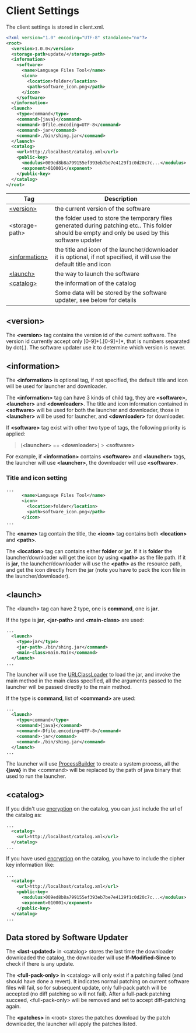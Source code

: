 # Client Settings #

The client settings is stored in client.xml.

```xml
<?xml version="1.0" encoding="UTF-8" standalone="no"?>
<root>
  <version>1.0.0</version>
  <storage-path>update/</storage-path>
  <information>
    <software>
      <name>Language Files Tool</name>
      <icon>
        <location>folder</location>
        <path>software_icon.png</path>
      </icon>
    </software>
  </information>
  <launch>
    <type>command</type>
    <command>{java}</command>
    <command>-Dfile.encoding=UTF-8</command>
    <command>-jar</command>
    <command>./bin/shing.jar</command>
  </launch>
  <catalog>
    <url>http://localhost/catalog.xml</url>
    <public-key>
      <modulus>009ed8b8a799155ef393eb7be7e4129f1c0d20c7c...</modulus>
      <exponent>010001</exponent>
    </public-key>
  </catalog>
</root>
```

| Tag | Description |
| --- | --- |
| [&lt;version&gt;](#version) | the current version of the software |
| &lt;storage-path&gt; | the folder used to store the temporary files generated during patching etc.. This folder should be empty and only be used by this software updater |
| [&lt;information&gt;](#information) | the title and icon of the launcher/downloader<br />it is optional, if not specified, it will use the default title and icon |
| [&lt;launch&gt;](#launch) | the way to launch the software |
| [&lt;catalog&gt;](#catalog) | the information of the catalog |
| | Some data will be stored by the software updater, see below for details |


## &lt;version&gt; ##

The **&lt;version&gt;** tag contains the version id of the current software. The version id currently accept only [0-9]+(.[0-9]+)*, that is numbers separated by dot(.). The software updater use it to determine which version is newer.


## &lt;information&gt; ##

The **&lt;information&gt;** is optional tag, if not specified, the default title and icon will be used for launcher and downloader.

The **&lt;information&gt;** tag can have 3 kinds of child tag, they are **&lt;software&gt;**, **&lt;launcher&gt;** and **&lt;downloader&gt;**. The title and icon information contained in **&lt;software&gt;** will be used for both the launcher and downloader, those in **&lt;launcher&gt;** will be used for launcher, and **&lt;downloader&gt;** for downloader.

If **&lt;software&gt;** tag exist with other two type of tags, the following priority is applied:
> (**&lt;launcher&gt;** == **&lt;downloader&gt;**) > **&lt;software&gt;**

For example, if **&lt;information&gt;** contains **&lt;software&gt;** and **&lt;launcher&gt;** tags, the launcher will use **&lt;launcher&gt;**, the downloader will use **&lt;software&gt;**.

### Title and icon setting ###
```xml
...
      <name>Language Files Tool</name>
      <icon>
        <location>folder</location>
        <path>software_icon.png</path>
      </icon>
...
```
The **&lt;name&gt;** tag contain the title, the **&lt;icon&gt;** tag contains both **&lt;location&gt;** and **&lt;path&gt;**.

The **&lt;location&gt;** tag can contains either **folder** or **jar**. If it is **folder** the launcher/downloader will get the icon by  using **&lt;path&gt;** as the file path. If it is **jar**, the launcher/downloader will use the **&lt;path&gt;** as the resource path, and get the icon directly from the jar (note you have to pack the icon file in the launcher/downloader).

## &lt;launch&gt; ##

The &lt;launch&gt; tag can have 2 type, one is **command**, one is **jar**.

If the type is **jar**, **&lt;jar-path&gt;** and **&lt;main-class&gt;** are used:
```xml
...
  <launch>
    <type>jar</type>
    <jar-path>./bin/shing.jar</command>
    <main-class>main.Main</command>
  </launch>
...
```
The launcher will use the [URLClassLoader](https://docs.oracle.com/javase/7/docs/api/java/net/URLClassLoader.html) to load the jar, and invoke the main method in the main class specified, all the arguments passed to the launcher will be passed directly to the main method.

If the type is **command**, list of **&lt;command&gt;** are used:
```xml
...
  <launch>
    <type>command</type>
    <command>{java}</command>
    <command>-Dfile.encoding=UTF-8</command>
    <command>-jar</command>
    <command>./bin/shing.jar</command>
  </launch>
...
```
The launcher will use [ProcessBuilder](https://docs.oracle.com/javase/7/docs/api/java/lang/ProcessBuilder.html) to create a system process, all the **{java}** in the &lt;command&gt; will be replaced by the path of java binary that used to run the launcher.

## &lt;catalog&gt; ##
If you didn't use [encryption](https://github.com/cws1989/software-updater/blob/master/wiki/AdvancedTutorial.md#how-do-i-do-authentication-on-catalogxml) on the catalog, you can just include the url of the catalog as:
```xml
...
  <catalog>
    <url>http://localhost/catalog.xml</url>
  </catalog>
...
```
If you have used [encryption](https://github.com/cws1989/software-updater/blob/master/wiki/AdvancedTutorial.md#how-do-i-do-authentication-on-catalogxml) on the catalog, you have to include the cipher key information like:
```xml
...
  <catalog>
    <url>http://localhost/catalog.xml</url>
    <public-key>
      <modulus>009ed8b8a799155ef393eb7be7e4129f1c0d20c7c...</modulus>
      <exponent>010001</exponent>
    </public-key>
  </catalog>
...
```

## Data stored by Software Updater ##

The **&lt;last-updated&gt;** in &lt;catalog&gt; stores the last time the downloader downloaded the catalog, the downloader will use **If-Modified-Since** to check if there is any update.

The **&lt;full-pack-only&gt;** in &lt;catalog&gt; will only exist if a patching failed (and should have done a revert). It indicates normal patching on current software files will fail, so for subsequent update, only full-pack patch will be accepted (no diff patching so will not fail). After a full-pack patching succeed, &lt;full-pack-only&gt; will be removed and set to accept diff-patching again.

The **&lt;patches&gt;** in &lt;root&gt; stores the patches download by the patch downloader, the launcher will apply the patches listed.
